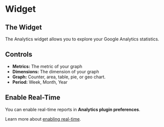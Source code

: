 # Widget

## The Widget

The Analytics widget allows you to explore your Google Analytics statistics.

## Controls

- **Metrics:** The metric of your graph
- **Dimensions:** The dimension of your graph
- **Graph:** Counter, area, table, pie, or geo chart.
- **Period:** Week, Month, Year

## Enable Real-Time

You can enable real-time reports in **Analytics plugin preferences**.

Learn more about [enabling real-time]({entry:435:url}#using-real-time).